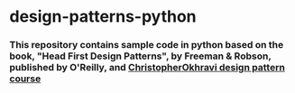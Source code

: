 # design-patterns-python

### This repository contains sample code in python based on the book, "Head First Design Patterns", by Freeman & Robson, published by O'Reilly, and [ChristopherOkhravi design pattern course](https://www.youtube.com/playlist?list=PLrhzvIcii6GNjpARdnO4ueTUAVR9eMBpc&ab_channel=ChristopherOkhravi) 
